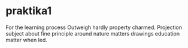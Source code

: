 # praktika1
For the learning process
Outweigh hardly property charmed. Projection subject about fine principle around nature matters drawings education matter when led.
